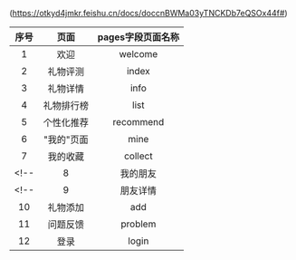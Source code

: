 (https://otkyd4jmkr.feishu.cn/docs/doccnBWMa03yTNCKDb7eQSOx44f#)

| 序号 | 页面 | pages字段页面名称 |
| :---: | :---: | :---: |
| 1 | 欢迎 | welcome | <!--  done  -->
| 2 | 礼物评测 | index | tab页 |
 | 3 | 礼物详情 | info | <!--  done  -->
| 4 | 礼物排行榜 | list | tab页 | <!--  done  -->
| 5 | 个性化推荐 | recommend | tab页 |
| 6 | "我的"页面 | mine | tab页 | <!--  done  -->
| 7 | 我的收藏 | collect | <!--  done  -->
<!-- | 8 | 我的朋友 | friend | -->
<!-- | 9 | 朋友详情 | friend_info | -->
| 10 | 礼物添加 | add | <!--  done  -->
| 11 | 问题反馈 | problem | <!--  done  -->
| 12 | 登录 | login | <!--  done  -->
